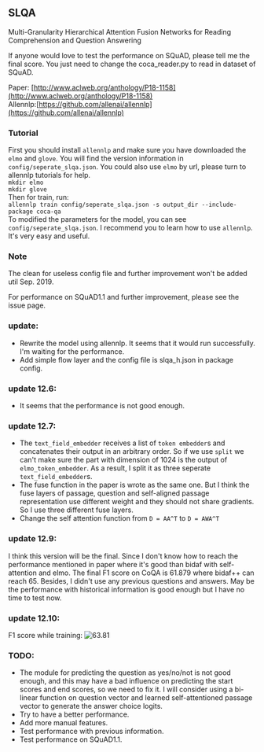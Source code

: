 ## SLQA

Multi-Granularity Hierarchical Attention Fusion Networks
for Reading Comprehension and Question Answering    

If anyone would love to test the performance on SQuAD, please tell me the final score. 
You just need to change the coca_reader.py to read in dataset of SQuAD.  

Paper: [http://www.aclweb.org/anthology/P18-1158](http://www.aclweb.org/anthology/P18-1158)  
Allennlp:[https://github.com/allenai/allennlp](https://github.com/allenai/allennlp)  

### Tutorial

First you should install `allennlp` and make sure you have downloaded the `elmo` and `glove`. You will find the version information in `config/seperate_slqa.json`. You could also use `elmo` by url, please turn to allennlp tutorials for help.  
`mkdir elmo`  
`mkdir glove`  
Then for train, run:  
`allennlp train config/seperate_slqa.json -s output_dir --include-package coca-qa`  
To modified the parameters for the model, you can see `config/seperate_slqa.json`. I recommend you to learn how to use `allennlp`. It's very easy and useful.

### Note

The clean for useless config file and further improvement won't be added util Sep. 2019.

For performance on SQuAD1.1 and further improvement, please see the issue page.

### update:
- Rewrite the model using allennlp. It seems that it would run successfully. I'm waiting for the performance. 
- Add simple flow layer and the config file is slqa_h.json in package config.

### update 12.6:
- It seems that the performance is not good enough.

### update 12.7:  
- The `text_field_embedder` receives a list of `token embedder`s and concatenates their output in an arbitrary order. So if we use `split` we can't make sure the part with dimension of 1024 is the output of `elmo_token_embedder`. As a result, I split it as three seperate `text_field_embedder`s.
- The fuse function in the paper is wrote as the same one. But I think the fuse layers of passage, question and self-aligned passage representation use different weight and they should not share gradients. So I use three different fuse layers.
- Change the self attention function from `D = AA^T` to `D = AWA^T`

### update 12.9:  
I think this version will be the final. Since I don't know how to reach the performance mentioned in paper where it's good than bidaf with self-attention and elmo.  The final F1 score on CoQA is 61.879 where bidaf++ can reach 65.  Besides, I didn't use any previous questions and answers. May be the performance with historical information is good enough but I have no time to test now.

### update 12.10:
F1 score while training:
![63.81](img/TIM截图20181210100021.png)

### TODO:  
- The module for predicting the question as yes/no/not is not good enough, and this may have a bad influence on predicting the start scores and end scores, so we need to fix it. I will consider using a bi-linear function on question vector and learned self-attentioned passage vector to generate the answer choice logits.
- Try to have a better performance.
- Add more manual features.
- Test performance with previous information.
- Test performance on SQuAD1.1.
